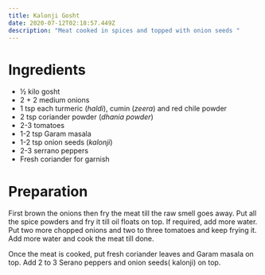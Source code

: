 ```yaml
---
title: Kalonji Gosht
date: 2020-07-12T02:18:57.449Z
description: "Meat cooked in spices and topped with onion seeds "
---
```

# Ingredients
* ½ kilo gosht
* 2 + 2 medium onions
* 1 tsp each turmeric (_haldi_), cumin (_zeera_) and red chile powder
* 2 tsp coriander powder (_dhania powder_)
* 2-3 tomatoes
* 1-2 tsp Garam masala
* 1-2 tsp onion seeds (_kalonji_)
* 2-3 serrano peppers
* Fresh coriander for garnish

# Preparation
First brown the onions then fry the meat till the raw smell goes away. Put all the spice powders and fry it till oil floats on top. If required, add more water. Put two more chopped onions and two to three tomatoes and keep frying it. Add more water and cook the meat till done.

Once the meat is cooked, put fresh coriander leaves and Garam masala on top. Add 2 to 3 Serano peppers and onion seeds( kalonji) on top.
